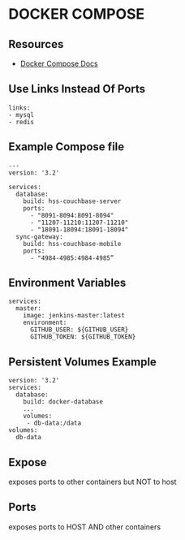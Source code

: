 # DOCKER COMPOSE

## Resources

- [Docker Compose Docs](https://docs.docker.com/compose/)

## Use Links Instead Of Ports

```YML
links:
- mysql
- redis
```

## Example Compose file

```YML
---
version: '3.2'

services:
  database:
    build: hss-couchbase-server
    ports:
      - "8091-8094:8091-8094"
      - "11207-11210:11207-11210"
      - "18091-18094:18091-18094"
  sync-gateway:
    build: hss-couchbase-mobile
    ports:
      - "4984-4985:4984-4985”
```

## Environment Variables

```YML
services:
  master:
    image: jenkins-master:latest
    environment:
      GITHUB_USER: ${GITHUB_USER}
      GITHUB_TOKEN: ${GITHUB_TOKEN}
```

## Persistent Volumes Example

```YML
version: '3.2'
services:
  database:
    build: docker-database
    ...
    volumes:
     - db-data:/data
volumes:
  db-data
```

## Expose

exposes ports to other containers but NOT to host

## Ports

exposes ports to HOST AND other containers
